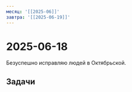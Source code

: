 ```yaml
---
месяц: '[[2025-06]]'
завтра: '[[2025-06-19]]'
---
```


# 2025-06-18

Безуспешно исправляю людей в Октябрьской.

## Задачи

